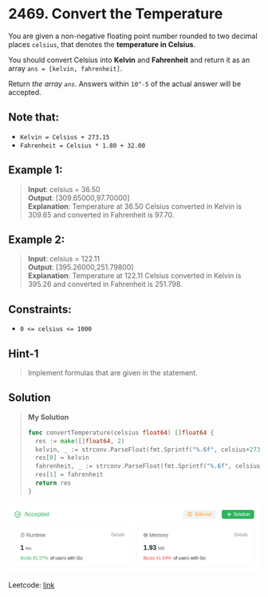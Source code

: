 # 2469. Convert the Temperature

You are given a non-negative floating point number rounded to two decimal places `celsius`, that denotes the **temperature in Celsius**.

You should convert Celsius into **Kelvin** and **Fahrenheit** and return it as an array `ans = [kelvin, fahrenheit]`.

Return *the array `ans`*. Answers within `10^-5` of the actual answer will be accepted.

## Note that:
* `Kelvin = Celsius + 273.15`
* `Fahrenheit = Celsius * 1.80 + 32.00`

## Example 1:
> **Input**: celsius = 36.50 \
> **Output**: [309.65000,97.70000] \
> **Explanation**: Temperature at 36.50 Celsius converted in Kelvin is 309.65 and converted in Fahrenheit is 97.70.

## Example 2:
> **Input**: celsius = 122.11 \
> **Output**: [395.26000,251.79800] \
> **Explanation**: Temperature at 122.11 Celsius converted in Kelvin is 395.26 and converted in Fahrenheit is 251.798.

## Constraints:
* `0 <= celsius <= 1000`

## Hint-1
> Implement formulas that are given in the statement.

## Solution
> **My Solution**
> ```go
> func convertTemperature(celsius float64) []float64 {
> 	res := make([]float64, 2)
> 	kelvin, _ := strconv.ParseFloat(fmt.Sprintf("%.6f", celsius+273.15), 64)
> 	res[0] = kelvin
> 	fahrenheit, _ := strconv.ParseFloat(fmt.Sprintf("%.6f", celsius*1.80+32.00), 64)
> 	res[1] = fahrenheit
> 	return res
> }
> ```

![result](2469.png)

Leetcode: [link](https://leetcode.com/problems/convert-the-temperature/description/)
